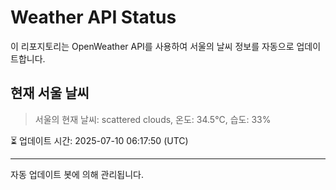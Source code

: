 
# Weather API Status

이 리포지토리는 OpenWeather API를 사용하여 서울의 날씨 정보를 자동으로 업데이트합니다.

## 현재 서울 날씨
> 서울의 현재 날씨: scattered clouds, 온도: 34.5°C, 습도: 33%

⏳ 업데이트 시간: 2025-07-10 06:17:50 (UTC)

---
자동 업데이트 봇에 의해 관리됩니다.
